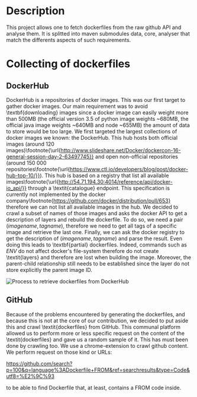 # Description

This project allows one to fetch dockerfiles from the raw github API and analyse them.
It is splitted into maven submodules data, core, analyser that match the differents aspects of such requirements.

# Collecting of dockerfiles

## DockerHub

DockerHub is a repositories of docker images. This was our first target to gather docker images.
Our main requirement was to  avoid \textbf{downloading} images since a docker image can easily weight more than 500MB (the official version 3.5 of python image  weights ~680MB, the official java image weights ~640MB and node ~655MB) the amount of data to store would be too large. We first targeted the largest collections of docker images we known: the DockerHub. This hub hosts both official images (around 120 images)\footnote{\url{http://www.slideshare.net/Docker/dockercon-16-general-session-day-2-63497745}} and open non-official repositories (around 150 000 repositories\footnote{\url{https://www.ctl.io/developers/blog/post/docker-hub-top-10/}}). This hub is based on a registry that list all available images\footnote{\url{http://54.71.194.30:4014/reference/api/docker-io_api/}} through a \textit{catalogue} endpoint. This specification is currently not implemented by the docker company\footnote{https://github.com/docker/distribution/pull/653} therefore we can not list all available images in the hub. We decided to crawl a subset of names of those images and asks the docker API to get a description of layers and rebuild the dockerfile. To do so, we need a pair $(image name, tag name)$, therefore we need to get all tags of a specific image and retrieve the last one. Finally, we can ask the docker registry to get the description of $(image name, tag name)$ and parse the result. Even doing this leads to \textbf{partial} dockerfiles. Indeed, commands such as $ENV$ do not affect docker's file-system therefore do not create \textit{layers} and therefore are lost when building the image. Moreover, the parent-child relationship still needs to be established since the layer do not store explicitly the parent image ID.

![Process to retrieve dockerfiles from DockerHub](DockerImageToDockerFile.png)


## GitHub

Because of the problems encountered by generating the dockerfiles, and because this is not at the core of our contribution, we decided to put aside this and crawl \textit{dockerfiles} from GitHub. This communal platform allowed us to perform more or less specific request on the content of the \textit{dockerfiles} and gave us a random sample of it. This has must been done by crawling too.
We use a chrome-extension to crawl github content. We perform request on those kind or URLs:

https://github.com/search?p=100&q=language%3ADockerfile+FROM&ref=searchresults&type=Code&utf8=%E2%9C%93

to be able to find Dockerfile that, at least, contains a FROM code inside.
